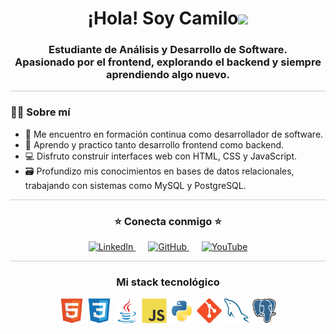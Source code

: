 <h1 align="center"><b>¡Hola! Soy Camilo</b><img src="https://media.giphy.com/media/hvRJCLFzcasrR4ia7z/giphy.gif" width="35"></h1>

<h3 align="center" >Estudiante de Análisis y Desarrollo de Software.<br>Apasionado por el frontend, explorando el backend y siempre aprendiendo algo nuevo.</h3>

<!--<hr style="height:1px; border:none; background-color:#ccc;" /> -->
<hr style="height:1px; border:none; background-color:#ccc;" />

<h3>🧑‍💻 Sobre mí</h3>

- 🔭 Me encuentro en formación continua como desarrollador de software.  
- 🌱 Aprendo y practico tanto desarrollo frontend como backend.  
- 💻 Disfruto construir interfaces web con HTML, CSS y JavaScript.
- 🗃️ Profundizo mis conocimientos en bases de datos relacionales, trabajando con sistemas como MySQL y PostgreSQL.

<hr style="height:1px; border:none; background-color:#ccc;" />

<!--<h3 align="center" > <img src="https://media.giphy.com/media/iY8CRBdQXODJSCERIr/giphy.gif" width="30" height="30" style="margin-right: 10px;">Conecta conmigo 🤝 </h3>-->
<h3 align="center" >⭐ Conecta conmigo ⭐</h3>

<div align="center" style="margin-top: 10px;">
  <a style="margin: 0 10px;" target="_blank" href="http://www.linkedin.com/in/camilo-téllez">
    <img src="https://img.icons8.com/doodle/40/000000/linkedin--v2.png" alt="LinkedIn">
  </a>
  
  <a style="margin: 0 10px;" target="_blank" href="https://github.com/camilo-atb">
    <img src="https://img.icons8.com/doodle/40/000000/github--v1.png" alt="GitHub">
  </a>
  
  <a style="margin: 0 10px;" target="_blank" href="http://www.youtube.com/@camilotellez887">
    <img src="https://img.icons8.com/doodle/40/000000/youtube--v2.png" alt="YouTube">
  </a>
</div>

<hr style="height:1px; border:none; background-color:#ccc;" />

<h3 align="center">Mi stack tecnológico	</h3>
<div align="center">
    <img src="https://github.com/devicons/devicon/blob/master/icons/html5/html5-original.svg" alt="HTML" width="40">
    <img src="https://github.com/devicons/devicon/blob/master/icons/css3/css3-original.svg" alt="CSS" width="40">
    <img src="https://github.com/devicons/devicon/blob/master/icons/java/java-original.svg" alt="Java" width="40">
    <img src="https://github.com/devicons/devicon/blob/master/icons/javascript/javascript-original.svg" alt="JavaScript" width="40">
    <img src="https://github.com/devicons/devicon/blob/master/icons/python/python-original.svg" alt="Python" width="40">
    <img src="https://raw.githubusercontent.com/devicons/devicon/ca28c779441053191ff11710fe24a9e6c23690d6/icons/git/git-original.svg" alt="Git" width="40">
    <img src="https://raw.githubusercontent.com/devicons/devicon/ca28c779441053191ff11710fe24a9e6c23690d6/icons/mysql/mysql-original.svg" alt="MySQL" width="40">
    <!--<img src="https://raw.githubusercontent.com/devicons/devicon/ca28c779441053191ff11710fe24a9e6c23690d6/icons/mysql/mysql-original-wordmark.svg" alt="MySQL" width="80">-->
    <img src="https://raw.githubusercontent.com/devicons/devicon/ca28c779441053191ff11710fe24a9e6c23690d6/icons/postgresql/postgresql-original.svg" alt="PostgreSQL" width="40">
</div>


